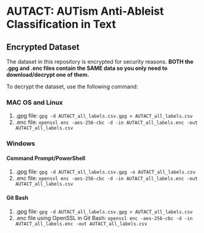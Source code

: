 # AUTACT: AUTism Anti-Ableist Classification in Text
## Encrypted Dataset

The dataset in this repository is encrypted for security reasons. 
<strong>BOTH the .gpg and .enc files contain the SAME data so you only need to download/decrypt one of them.</strong>

To decrypt the dataset, use the following command:

### MAC OS and Linux
1) .gpg file:
``gpg -d AUTACT_all_labels.csv.gpg > AUTACT_all_labels.csv``
2) .enc file: ``openssl enc -aes-256-cbc -d -in AUTACT_all_labels.enc -out AUTACT_all_labels.csv``

### Windows 
#### Command Prompt/PowerShell
1) .gpg file: ``gpg -d AUTACT_all_labels.csv.gpg -o AUTACT_all_labels.csv``
2) .enc file: ``openssl enc -aes-256-cbc -d -in AUTACT_all_labels.enc -out AUTACT_all_labels.csv``
#### Git Bash
1) .gpg file: ``gpg -d AUTACT_all_labels.csv.gpg > AUTACT_all_labels.csv``
2) .enc file using OpenSSL in Git Bash: ``openssl enc -aes-256-cbc -d -in AUTACT_all_labels.enc -out AUTACT_all_labels.csv``
